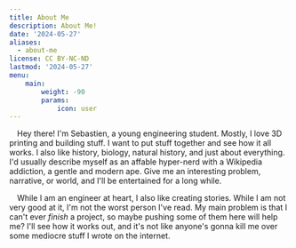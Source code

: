 ```yaml
---
title: About Me
description: About Me!
date: '2024-05-27'
aliases:
  - about-me
license: CC BY-NC-ND
lastmod: '2024-05-27'
menu:
    main: 
        weight: -90
        params:
            icon: user
---
```


&emsp;Hey there! I'm Sebastien, a young engineering student. Mostly, I love 3D printing and building stuff. I want to put stuff together and see how it all works. I also like history, biology, natural history, and just about everything. I'd usually describe myself as an affable hyper-nerd with a Wikipedia addiction, a gentle and modern ape. Give me an interesting problem, narrative, or world, and I'll be entertained for a long while.

&emsp;While I am an engineer at heart, I also like creating stories. While I am not very good at it, I'm not the worst person I've read. My main problem is that I can't ever *finish* a project, so maybe pushing some of them here will help me? I'll see how it works out, and it's not like anyone's gonna kill me over some mediocre stuff I wrote on the internet.